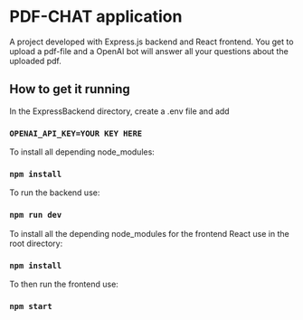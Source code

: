 # PDF-CHAT application

A project developed with Express.js backend and React frontend.
You get to upload a pdf-file and a OpenAI bot will answer all your questions about the uploaded pdf.

## How to get it running

In the ExpressBackend directory, create a .env file and add
### `OPENAI_API_KEY=YOUR KEY HERE`

To install all depending node_modules:
### `npm install`

To run the backend use:
### `npm run dev`

To install all the depending node_modules for the frontend React use in the root directory:
### `npm install`

To then run the frontend use:
### `npm start`
